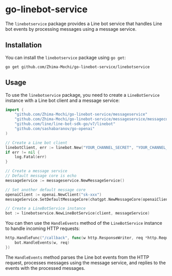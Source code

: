 # go-linebot-service

The `linebotservice` package provides a Line bot service that handles Line bot events by processing messages using a message service.

## Installation

You can install the `linebotservice` package using `go get`:

```
go get github.com/Zhima-Mochi/go-linebot-service/linebotservice
```

## Usage

To use the `linebotservice` package, you need to create a `LineBotService` instance with a Line bot client and a message service:

```go
import (
	"github.com/Zhima-Mochi/go-linebot-service/messageservice"
	"github.com/Zhima-Mochi/go-linebot-service/messageservice/messagecorefactory/chatgpt"
	"github.com/line/line-bot-sdk-go/v7/linebot"
	"github.com/sashabaranov/go-openai"
)

// Create a Line bot client
linebotClient, err := linebot.New("YOUR_CHANNEL_SECRET", "YOUR_CHANNEL_ACCESS_TOKEN")
if err != nil {
    log.Fatal(err)
}

// Create a message service
// Default message core is echo
messageService := messageservice.NewMessageService()

// Set another default message core
openaiClient := openai.NewClient("sk-xxx")
messageService.SetDefaultMessageCore(chatgpt.NewMessageCore(openaiClient, linebotClient))

// Create a LineBotService instance
bot := linebotservice.NewLineBotService(client, messageService)
```

You can then use the `HandleEvents` method of the `LineBotService` instance to handle incoming HTTP requests:

```go
http.HandleFunc("/callback", func(w http.ResponseWriter, req *http.Request) {
    bot.HandleEvents(w, req)
})
```

The `HandleEvents` method parses the Line bot events from the HTTP request, processes messages using the message service, and replies to the events with the processed messages.